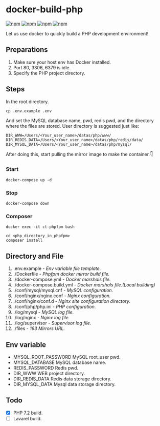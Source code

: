 # docker-build-php

[![npm](https://img.shields.io/badge/nginx-1.15-green.svg)]()
[![npm](https://img.shields.io/badge/PHP-7.2-orange.svg)]()
[![npm](https://img.shields.io/badge/redis-latest-red.svg)]()
[![npm](https://img.shields.io/badge/mysql-5.7-yellowgreen.svg)]()

Let us use docker to quickly build a PHP development environment!

## Preparations

1. Make sure your host env has Docker installed.
2. Port 80, 3306, 6379 is idle.
3. Specify the PHP project directory.

## Steps

In the root directory.

```
cp .env.example .env
```

And set the MySQL database name, pwd, redis pwd, and the directory where the files are stored.
User directory is suggested just like:

```
DIR_WWW=/Users/<Your_user_name>/datas/php/www/
DIR_REDIS_DATA=/Users/<Your_user_name>/datas/php/redis/data/
DIR_MYSQL_DATA=/Users/<Your_user_name>/datas/php/mysql/
```

After doing this, start pulling the mirror image to make the container.👇

### Start

```
docker-compose up -d
```

### Stop

```
docker-compose down
```

### Composer

```
docker exec -it ct-phpfpm bash

cd <php_directory_in_phpfpm>
composer install
```

## Directory and File

1. .env.example - *Env variable file template.*
2. ./Dockerfile - *Phpfpm docker mirror build file.*
3. ./docker-compose.yml - *Docker marshals file.*
4. ./docker-compose.build.yml - *Docker marshals file.(Local building)*
5. ./conf/mysql/mysql.cnf - *MySQL configuration.*
6. ./conf/nginx/nginx.conf - *Nginx configuration.*
7. ./conf/nginx/conf.d - *Nginx site configuration directory.*
8. ./conf/php/php.ini - *PHP configuration.*
9. ./log/mysql - *MySQL log file.*
10. ./log/nginx - *Nginx log file.*
11. ./log/supervisor - *Supervisor log file.*
12. ./files - *163 Mirrors URL.*

## Env variable

- MYSQL_ROOT_PASSWORD MySQL root_user pwd.
- MYSQL_DATABASE MySQL database name.
- REDIS_PASSWORD Redis pwd.
- DIR_WWW WEB project directory.
- DIR_REDIS_DATA Redis data storage directory.
- DIR_MYSQL_DATA Mysql data storage directory.

## Todo

- [X] PHP 7.2 build.
- [ ] Lavarel build.